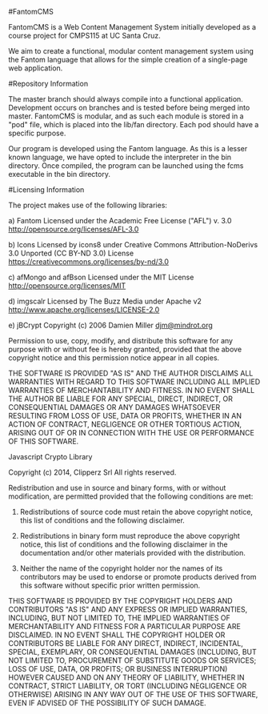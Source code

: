 #FantomCMS

FantomCMS is a Web Content Management System initially developed as a course project for CMPS115 at UC Santa Cruz.

We aim to create a functional, modular content management system using the Fantom language that allows for the simple creation of a single-page web application.

#Repository Information

The master branch should always compile into a functional application. Development occurs on branches and is tested before being merged into master. FantomCMS is modular, and as such each module is stored in a "pod" file, which is placed into the lib/fan directory. Each pod should have a specific purpose.

Our program is developed using the Fantom language. As this is a lesser known language, we have opted to include the interpreter in the bin directory. Once compiled, the program can be launched using the fcms executable in the bin directory.

#Licensing Information

The project makes use of the following libraries:

a) Fantom
Licensed under the Academic Free License ("AFL") v. 3.0
http://opensource.org/licenses/AFL-3.0

b) Icons
Licensed by icons8 under Creative Commons Attribution-NoDerivs 3.0 Unported (CC BY-ND 3.0) License
https://creativecommons.org/licenses/by-nd/3.0

c) afMongo and afBson
Licensed under the MIT License
http://opensource.org/licenses/MIT

d) imgscalr
Licensed by The Buzz Media under Apache v2
http://www.apache.org/licenses/LICENSE-2.0

e) jBCrypt
Copyright (c) 2006 Damien Miller <djm@mindrot.org>

Permission to use, copy, modify, and distribute this software for any
purpose with or without fee is hereby granted, provided that the above
copyright notice and this permission notice appear in all copies.

THE SOFTWARE IS PROVIDED "AS IS" AND THE AUTHOR DISCLAIMS ALL WARRANTIES
WITH REGARD TO THIS SOFTWARE INCLUDING ALL IMPLIED WARRANTIES OF
MERCHANTABILITY AND FITNESS. IN NO EVENT SHALL THE AUTHOR BE LIABLE FOR
ANY SPECIAL, DIRECT, INDIRECT, OR CONSEQUENTIAL DAMAGES OR ANY DAMAGES
WHATSOEVER RESULTING FROM LOSS OF USE, DATA OR PROFITS, WHETHER IN AN
ACTION OF CONTRACT, NEGLIGENCE OR OTHER TORTIOUS ACTION, ARISING OUT OF
OR IN CONNECTION WITH THE USE OR PERFORMANCE OF THIS SOFTWARE.

Javascript Crypto Library

Copyright (c) 2014, Clipperz Srl
All rights reserved.

Redistribution and use in source and binary forms, with or without modification, are permitted provided that the following conditions are met:

1. Redistributions of source code must retain the above copyright notice, this list of conditions and the following disclaimer.

2. Redistributions in binary form must reproduce the above copyright notice, this list of conditions and the following disclaimer in the documentation and/or other materials provided with the distribution.

3. Neither the name of the copyright holder nor the names of its contributors may be used to endorse or promote products derived from this software without specific prior written permission.

THIS SOFTWARE IS PROVIDED BY THE COPYRIGHT HOLDERS AND CONTRIBUTORS "AS IS" AND ANY EXPRESS OR IMPLIED WARRANTIES, INCLUDING, BUT NOT LIMITED TO, THE IMPLIED WARRANTIES OF MERCHANTABILITY AND FITNESS FOR A PARTICULAR PURPOSE ARE DISCLAIMED. IN NO EVENT SHALL THE COPYRIGHT HOLDER OR CONTRIBUTORS BE LIABLE FOR ANY DIRECT, INDIRECT, INCIDENTAL, SPECIAL, EXEMPLARY, OR CONSEQUENTIAL DAMAGES (INCLUDING, BUT NOT LIMITED TO, PROCUREMENT OF SUBSTITUTE GOODS OR SERVICES; LOSS OF USE, DATA, OR PROFITS; OR BUSINESS INTERRUPTION) HOWEVER CAUSED AND ON ANY THEORY OF LIABILITY, WHETHER IN CONTRACT, STRICT LIABILITY, OR TORT (INCLUDING NEGLIGENCE OR OTHERWISE) ARISING IN ANY WAY OUT OF THE USE OF THIS SOFTWARE, EVEN IF ADVISED OF THE POSSIBILITY OF SUCH DAMAGE.
